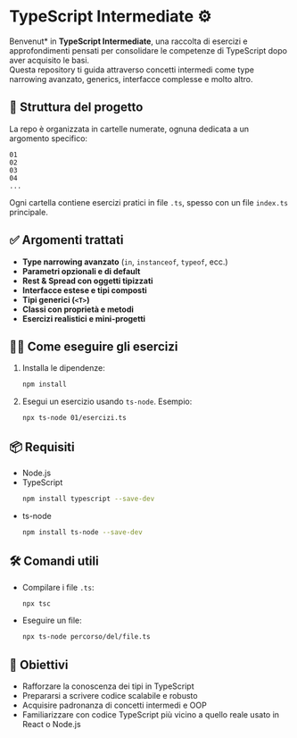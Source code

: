 # TypeScript Intermediate ⚙️

Benvenut\* in **TypeScript Intermediate**, una raccolta di esercizi e approfondimenti pensati per consolidare le competenze di TypeScript dopo aver acquisito le basi.  
Questa repository ti guida attraverso concetti intermedi come type narrowing avanzato, generics, interfacce complesse e molto altro.

## 📁 Struttura del progetto

La repo è organizzata in cartelle numerate, ognuna dedicata a un argomento specifico:

```
01
02
03
04
...
```

Ogni cartella contiene esercizi pratici in file `.ts`, spesso con un file `index.ts` principale.

## ✅ Argomenti trattati

- **Type narrowing avanzato** (`in`, `instanceof`, `typeof`, ecc.)
- **Parametri opzionali e di default**
- **Rest & Spread con oggetti tipizzati**
- **Interfacce estese e tipi composti**
- **Tipi generici (`<T>`)**
- **Classi con proprietà e metodi**
- **Esercizi realistici e mini-progetti**

## 🧑‍💻 Come eseguire gli esercizi

1. Installa le dipendenze:

   ```bash
   npm install
   ```

2. Esegui un esercizio usando `ts-node`. Esempio:
   ```bash
   npx ts-node 01/esercizi.ts
   ```

## 📦 Requisiti

- Node.js
- TypeScript
  ```bash
  npm install typescript --save-dev
  ```
- ts-node
  ```bash
  npm install ts-node --save-dev
  ```

## 🛠️ Comandi utili

- Compilare i file `.ts`:

  ```bash
  npx tsc
  ```

- Eseguire un file:
  ```bash
  npx ts-node percorso/del/file.ts
  ```

## 🎯 Obiettivi

- Rafforzare la conoscenza dei tipi in TypeScript
- Prepararsi a scrivere codice scalabile e robusto
- Acquisire padronanza di concetti intermedi e OOP
- Familiarizzare con codice TypeScript più vicino a quello reale usato in React o Node.js
